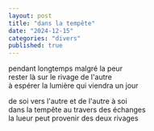 ```yaml
---
layout: post
title: "dans la tempête"
date: "2024-12-15"
categories: "divers"
published: true
---
```


pendant longtemps malgré la peur  
rester là sur le rivage de l'autre  
à espérer la lumière qui viendra un jour  

de soi vers l'autre et de l'autre à soi  
dans la tempête au travers des échanges  
la lueur peut provenir des deux rivages  
